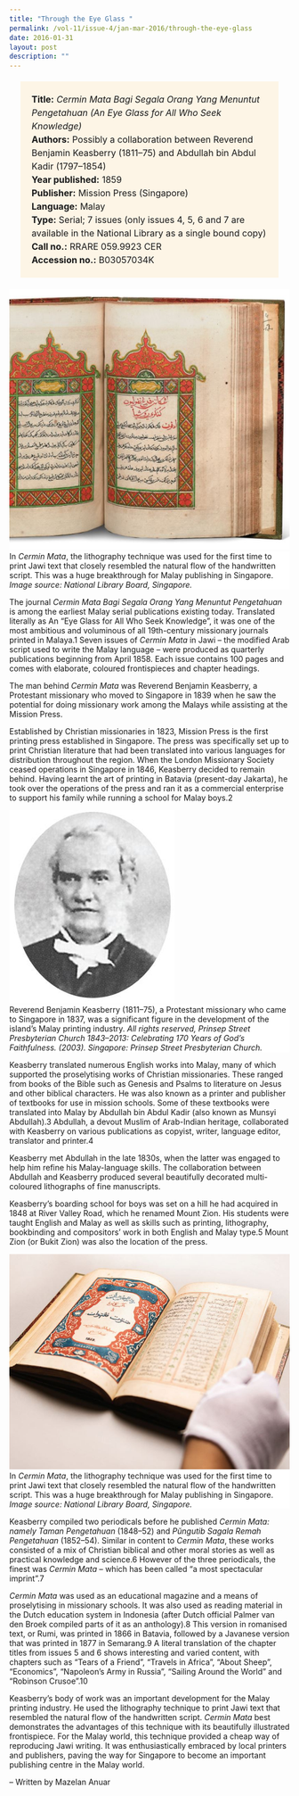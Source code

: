 ```yaml
---
title: "Through the Eye Glass "
permalink: /vol-11/issue-4/jan-mar-2016/through-the-eye-glass
date: 2016-01-31
layout: post
description: ""
---
```

<span style="background-colour: #fdf5e6; padding: 20px; margin: 20px; background:#fdf5e6; display:block; font-size:1rem; line-height:1.5rem;"> 
	<b>Title:</b> <i>Cermin Mata Bagi Segala Orang Yang 
	Menuntut Pengetahuan (An Eye Glass for All Who Seek Knowledge)</i><br>
<b>Authors:</b> Possibly a collaboration between Reverend Benjamin Keasberry (1811–75) and Abdullah bin Abdul Kadir (1797–1854)<br>
<b>Year published:</b> 1859<br>
<b>Publisher:</b> Mission Press (Singapore)<br>
<b>Language:</b> Malay<br>
<b>Type:</b> Serial; 7 issues (only issues 4, 5, 6 and 7 are available in the National Library as a single bound copy)<br>
<b>Call no.:</b> RRARE 059.9923 CER<br>
<b>Accession no.:</b> B03057034K
</span>

<img src="/images/vol-11-issue-4/through-the-eye-glass/E1.JPG">
<div style="background-color: white;">In <i>Cermin Mata</i>, the lithography technique was used for the first time to print Jawi text that closely resembled the natural flow of the handwritten script. This was a huge breakthrough for Malay publishing in Singapore. <i>Image source: National Library Board, Singapore.</i></div>

The journal *Cermin Mata Bagi Segala Orang Yang Menuntut Pengetahuan* is among the earliest Malay serial publications existing today. Translated literally as An “Eye Glass for All Who Seek Knowledge”, it was one of the most ambitious and voluminous of all 19th-century missionary journals printed in Malaya.1 Seven issues of *Cermin Mata* in Jawi – the modified Arab script used to 
write the Malay language – were produced as quarterly publications beginning from April 1858. Each issue contains 100 pages and comes with elaborate, coloured frontispieces and chapter headings.

The man behind *Cermin Mata* was Reverend Benjamin Keasberry, a Protestant missionary who moved to Singapore in 1839 when he saw the potential for doing missionary work among the Malays while assisting at the Mission Press.

Established by Christian missionaries in 1823, Mission Press is the first printing press established in Singapore. The press was specifically set up to print Christian literature that had been translated into various languages for distribution throughout the region. When the London 
Missionary Society ceased operations in Singapore in 1846, Keasberry decided to remain behind. Having learnt the art of printing in Batavia (present-day Jakarta), he took over the operations of the press and ran it as a commercial enterprise to support his family while running a school for Malay boys.2

<img src="/images/vol-11-issue-4/through-the-eye-glass/E2.JPG">
<div style="background-color: white;">Reverend Benjamin Keasberry (1811–75), a Protestant missionary who came to Singapore in 1837, was a significant figure in the development of the island’s Malay printing industry. <i>All rights reserved, Prinsep Street Presbyterian Church 1843–2013: Celebrating 170 Years of God’s Faithfulness. (2003). Singapore: Prinsep Street 
Presbyterian Church.</i></div>

Keasberry translated numerous English works into Malay, many of which supported the proselytising works of Christian missionaries. These ranged from books of the Bible such as Genesis and Psalms to literature on Jesus and other biblical characters. He was also known as a printer and publisher of textbooks for use in mission schools. Some of these textbooks were translated into 
Malay by Abdullah bin Abdul Kadir (also known as Munsyi Abdullah).3 Abdullah, a devout Muslim of Arab-Indian heritage, collaborated with Keasberry on various publications as copyist, writer, language editor, translator and printer.4

Keasberry met Abdullah in the late 1830s, when the latter was engaged to help him refine his Malay-language skills. The collaboration between Abdullah and 
Keasberry produced several beautifully decorated multi-coloured lithographs of fine manuscripts. 

Keasberry’s boarding school for boys was set on a hill he had acquired in 1848 at River Valley Road, which he renamed Mount Zion. His students were taught English and Malay as well as skills such as printing, lithography, bookbinding and compositors’ work in both English and 
Malay type.5 Mount Zion (or Bukit Zion) was also the location of the press.

<img src="/images/vol-11-issue-4/through-the-eye-glass/E3.JPG">
<div style="background-color: white;">In <i>Cermin Mata</i>, the lithography technique was used for the first time to print Jawi text that closely resembled the natural flow of the handwritten script. This was a huge breakthrough for Malay publishing in Singapore. <i>Image source: National Library Board, Singapore.</i></div>

Keasberry compiled two periodicals before he published *Cermin Mata: namely Taman Pengetahuan* (1848–52) and *Pŭngutib Sagala Remah Pengetahuan* (1852–54). Similar in content to *Cermin Mata*, these works consisted of a mix of Christian biblical and other moral stories as well as practical knowledge and science.6 However of the three periodicals, the finest was *Cermin Mata* – which has been called “a most spectacular imprint”.7

*Cermin Mata* was used as an educational magazine and a means of proselytising in missionary schools. It was also used as reading material in the Dutch education 
system in Indonesia (after Dutch official Palmer van den Broek compiled parts of it as an anthology).8 This version in romanised text, or Rumi, was printed in 1866 
in Batavia, followed by a Javanese version that was printed in 1877 in Semarang.9 A literal translation of the chapter titles from issues 5 and 6 shows interesting and varied content, with chapters such as “Tears of a Friend”, “Travels in Africa”, “About Sheep”, “Economics”, “Napoleon’s Army in Russia”, “Sailing Around the World” and “Robinson Crusoe”.10

Keasberry’s body of work was an important development for the Malay printing industry. He used the lithography technique to print Jawi text that resembled the natural 
flow of the handwritten script. *Cermin Mata* best demonstrates the advantages of this technique with its beautifully illustrated frontispiece. For the Malay world, this technique provided a cheap way of reproducing Jawi 
writing. It was enthusiastically embraced by local printers and publishers, paving the way for Singapore to become an important publishing centre in the Malay world. 

– Written by Mazelan Anuar